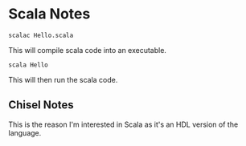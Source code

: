 # Scala Notes

```
scalac Hello.scala
```
This will compile scala code into an executable.

```
scala Hello
```
This will then run the scala code.

## Chisel Notes
This is the reason I'm interested in Scala as it's an HDL version of the language.